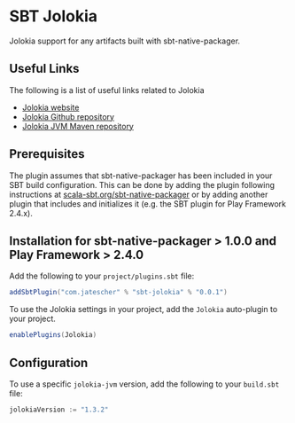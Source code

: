 # SBT Jolokia

Jolokia support for any artifacts built with sbt-native-packager.

## Useful Links

The following is a list of useful links related to Jolokia

* [Jolokia website](https://jolokia.org)
* [Jolokia Github repository](https://github.com/rhuss/jolokia)
* [Jolokia JVM Maven repository](http://mvnrepository.com/artifact/org.jolokia/jolokia-jvm)


## Prerequisites

The plugin assumes that sbt-native-packager has been included in your SBT build configuration. This can be done by
adding the plugin following instructions at
[scala-sbt.org/sbt-native-packager](http://www.scala-sbt.org/sbt-native-packager) or by adding another plugin that
includes and initializes it (e.g. the SBT plugin for Play Framework 2.4.x).


## Installation for sbt-native-packager > 1.0.0 and Play Framework > 2.4.0

Add the following to your `project/plugins.sbt` file:

```scala
addSbtPlugin("com.jatescher" % "sbt-jolokia" % "0.0.1")
```

To use the Jolokia settings in your project, add the `Jolokia` auto-plugin to your project.

```scala
enablePlugins(Jolokia)
```

## Configuration

To use a specific `jolokia-jvm` version, add the following to your `build.sbt` file:

```scala
jolokiaVersion := "1.3.2"
```